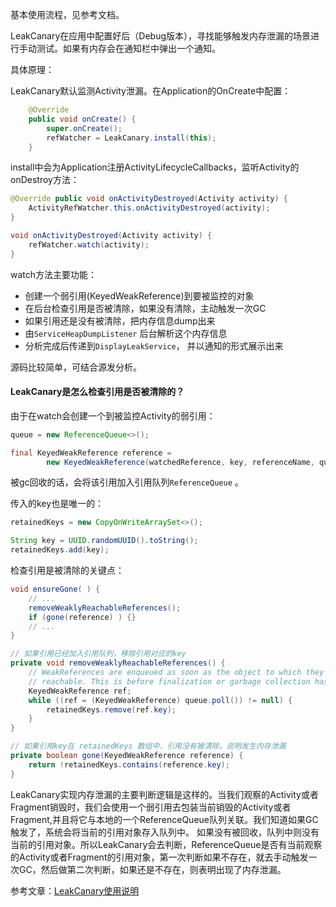 基本使用流程，见参考文档。

LeakCanary在应用中配置好后（Debug版本），寻找能够触发内存泄漏的场景进行手动测试。如果有内存会在通知栏中弹出一个通知。

具体原理：

LeakCanary默认监测Activity泄漏。在Application的OnCreate中配置：

```java
    @Override
    public void onCreate() {
        super.onCreate();
        refWatcher = LeakCanary.install(this);
    }
```

install中会为Application注册ActivityLifecycleCallbacks，监听Activity的onDestroy方法：

```java
@Override public void onActivityDestroyed(Activity activity) {
    ActivityRefWatcher.this.onActivityDestroyed(activity);
}

void onActivityDestroyed(Activity activity) {
    refWatcher.watch(activity);
}
```

watch方法主要功能：

* 创建一个弱引用(KeyedWeakReference)到要被监控的对象
* 在后台检查引用是否被清除，如果没有清除，主动触发一次GC
* 如果引用还是没有被清除，把内存信息dump出来
* 由`ServiceHeapDumpListener` 后台解析这个内存信息
* 分析完成后传递到`DisplayLeakService`， 并以通知的形式展示出来

源码比较简单，可结合源发分析。

#### LeakCanary是怎么检查引用是否被清除的？

由于在watch会创建一个到被监控Activity的弱引用：

```java
queue = new ReferenceQueue<>();   

final KeyedWeakReference reference =
        new KeyedWeakReference(watchedReference, key, referenceName, queue);
```

被gc回收的话，会将该引用加入引用队列`ReferenceQueue` 。

传入的key也是唯一的：

```java
retainedKeys = new CopyOnWriteArraySet<>();

String key = UUID.randomUUID().toString();
retainedKeys.add(key);
```

检查引用是被清除的关键点：

```java
void ensureGone( ) {
    // ...
    removeWeaklyReachableReferences();
    if (gone(reference) ) {}
    // ...
}

// 如果引用已经加入引用队列，移除引用对应的key
private void removeWeaklyReachableReferences() {
    // WeakReferences are enqueued as soon as the object to which they point to becomes weakly
    // reachable. This is before finalization or garbage collection has actually happened.
    KeyedWeakReference ref;
    while ((ref = (KeyedWeakReference) queue.poll()) != null) {
        retainedKeys.remove(ref.key);
    }
}

// 如果引用key在 retainedKeys 数组中，引用没有被清除，说明发生内存泄漏
private boolean gone(KeyedWeakReference reference) {
    return !retainedKeys.contains(reference.key);
}
```

LeakCanary实现内存泄漏的主要判断逻辑是这样的。当我们观察的Activity或者Fragment销毁时，我们会使用一个弱引用去包装当前销毁的Activity或者Fragment,并且将它与本地的一个ReferenceQueue队列关联。我们知道如果GC触发了，系统会将当前的引用对象存入队列中。
如果没有被回收，队列中则没有当前的引用对象。所以LeakCanary会去判断，ReferenceQueue是否有当前观察的Activity或者Fragment的引用对象，第一次判断如果不存在，就去手动触发一次GC，然后做第二次判断，如果还是不存在，则表明出现了内存泄漏。

参考文章：[LeakCanary使用说明](https://www.liaohuqiu.net/cn/posts/leak-canary-read-me/)